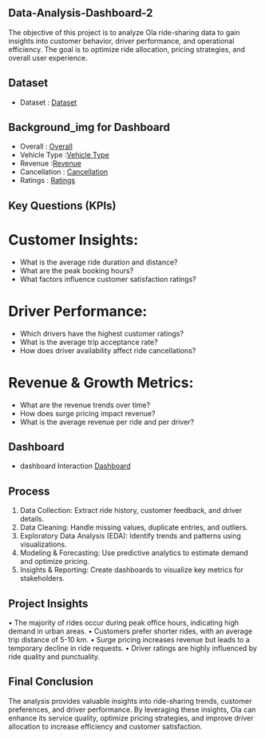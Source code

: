 ## Data-Analysis-Dashboard-2
The objective of this project is to analyze Ola ride-sharing data to gain insights into customer behavior, driver performance, and operational efficiency.
The goal is to optimize ride allocation, pricing strategies, and overall user experience.

## Dataset
- Dataset : <a href="https://github.com/Nikhilrchandan/Data-Analysis-Dashboard-2/blob/main/Bookings-100000-Rows.xlsx">Dataset</a>

## Background_img for Dashboard
- Overall : <a href="https://github.com/Nikhilrchandan/Data-Analysis-Dashboard-2/blob/main/Slide1.PNG">Overall</a>
- Vehicle Type :<a href="https://github.com/Nikhilrchandan/Data-Analysis-Dashboard-2/blob/main/Slide2.PNG">Vehicle Type</a>
- Revenue :<a href="https://github.com/Nikhilrchandan/Data-Analysis-Dashboard-2/blob/main/Slide3.PNG">Revenue</a>
- Cancellation : <a href="https://github.com/Nikhilrchandan/Data-Analysis-Dashboard-2/blob/main/Slide4.PNG">Cancellation</a>
- Ratings : <a href="https://github.com/Nikhilrchandan/Data-Analysis-Dashboard-2/blob/main/Slide5.PNG">Ratings</a>


## Key Questions (KPIs)

# Customer Insights:

* What is the average ride duration and distance?
* What are the peak booking hours?
* What factors influence customer satisfaction ratings?

# Driver Performance:
   
* Which drivers have the highest customer ratings?
* What is the average trip acceptance rate?
* How does driver availability affect ride cancellations?

# Revenue & Growth Metrics:

* What are the revenue trends over time?
* How does surge pricing impact revenue?
* What is the average revenue per ride and per driver?

## Dashboard
- dashboard Interaction <a href="https://github.com/Nikhilrchandan/Data-Analysis-Dashboard-2/blob/main/Ola_Analytics.pbix">Dashboard</a>

## Process
1.	Data Collection: Extract ride history, customer feedback, and driver details.
2.	Data Cleaning: Handle missing values, duplicate entries, and outliers.
3.	Exploratory Data Analysis (EDA): Identify trends and patterns using visualizations.
4.	Modeling & Forecasting: Use predictive analytics to estimate demand and optimize pricing.
5.	Insights & Reporting: Create dashboards to visualize key metrics for stakeholders.
   

## Project Insights
•	The majority of rides occur during peak office hours, indicating high demand in urban areas.
•	Customers prefer shorter rides, with an average trip distance of 5-10 km.
•	Surge pricing increases revenue but leads to a temporary decline in ride requests.
•	Driver ratings are highly influenced by ride quality and punctuality.

## Final Conclusion
The analysis provides valuable insights into ride-sharing trends, customer preferences, and driver performance.
By leveraging these insights, Ola can enhance its service quality, optimize pricing strategies, 
and improve driver allocation to increase efficiency and customer satisfaction.


